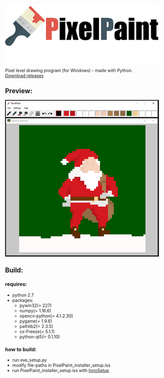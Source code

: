 <img src='img/logo.png' width='600'>

Pixel level drawing program (for Windows) - made with Python.<br/>
[Download releases](https://github.com/JCKrahn/PixelPaint/releases)


## Preview:
<img src='img/prev_img.PNG' width='600'>


## Build:
### requires:
- python 2.7
- packages:
  - pywin32(= 227)
  - numpy(= 1.16.6)
  - opencv-python(= 4.1.2.30)
  - pygame(= 1.9.6)
  - pathlib2(= 2.3.5)
  - cx-Freeze(= 5.1.1)
  - python-qt5(= 0.1.10)
  
### how to build:
- run exe_setup.py 
- modify file-paths in PixelPaint_installer_setup.iss
- run PixelPaint_installer_setup.iss with [InnoSetup](https://www.jrsoftware.org/isinfo.php)
